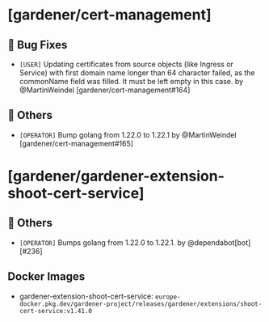 # [gardener/cert-management]

## 🐛 Bug Fixes

- `[USER]` Updating certificates from source objects (like Ingress or Service) with first domain name longer than 64 character failed, as the commonName field was filled. It must be left empty in this case. by @MartinWeindel [gardener/cert-management#164]
## 🏃 Others

- `[OPERATOR]` Bump golang from 1.22.0 to 1.22.1 by @MartinWeindel [gardener/cert-management#165]
# [gardener/gardener-extension-shoot-cert-service]

## 🏃 Others

- `[OPERATOR]` Bumps golang from 1.22.0 to 1.22.1. by @dependabot[bot] [#236]

## Docker Images
- gardener-extension-shoot-cert-service: `europe-docker.pkg.dev/gardener-project/releases/gardener/extensions/shoot-cert-service:v1.41.0`
